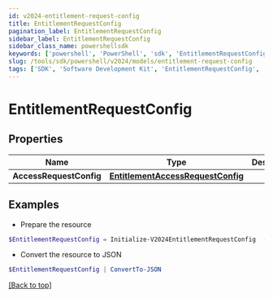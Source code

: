 ```yaml
---
id: v2024-entitlement-request-config
title: EntitlementRequestConfig
pagination_label: EntitlementRequestConfig
sidebar_label: EntitlementRequestConfig
sidebar_class_name: powershellsdk
keywords: ['powershell', 'PowerShell', 'sdk', 'EntitlementRequestConfig', 'V2024EntitlementRequestConfig'] 
slug: /tools/sdk/powershell/v2024/models/entitlement-request-config
tags: ['SDK', 'Software Development Kit', 'EntitlementRequestConfig', 'V2024EntitlementRequestConfig']
---
```



# EntitlementRequestConfig

## Properties

Name | Type | Description | Notes
------------ | ------------- | ------------- | -------------
**AccessRequestConfig** | [**EntitlementAccessRequestConfig**](entitlement-access-request-config) |  | [optional] 

## Examples

- Prepare the resource
```powershell
$EntitlementRequestConfig = Initialize-V2024EntitlementRequestConfig  -AccessRequestConfig null
```

- Convert the resource to JSON
```powershell
$EntitlementRequestConfig | ConvertTo-JSON
```


[[Back to top]](#) 

